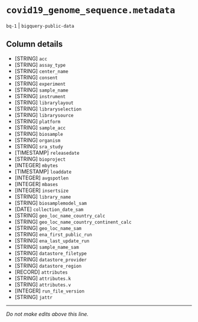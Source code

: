 # `covid19_genome_sequence.metadata`
`bq-1` | `bigquery-public-data`

## Column details
* [STRING]    `acc`
* [STRING]    `assay_type`
* [STRING]    `center_name`
* [STRING]    `consent`
* [STRING]    `experiment`
* [STRING]    `sample_name`
* [STRING]    `instrument`
* [STRING]    `librarylayout`
* [STRING]    `libraryselection`
* [STRING]    `librarysource`
* [STRING]    `platform`
* [STRING]    `sample_acc`
* [STRING]    `biosample`
* [STRING]    `organism`
* [STRING]    `sra_study`
* [TIMESTAMP] `releasedate`
* [STRING]    `bioproject`
* [INTEGER]   `mbytes`
* [TIMESTAMP] `loaddate`
* [INTEGER]   `avgspotlen`
* [INTEGER]   `mbases`
* [INTEGER]   `insertsize`
* [STRING]    `library_name`
* [STRING]    `biosamplemodel_sam`
* [DATE]      `collection_date_sam`
* [STRING]    `geo_loc_name_country_calc`
* [STRING]    `geo_loc_name_country_continent_calc`
* [STRING]    `geo_loc_name_sam`
* [STRING]    `ena_first_public_run`
* [STRING]    `ena_last_update_run`
* [STRING]    `sample_name_sam`
* [STRING]    `datastore_filetype`
* [STRING]    `datastore_provider`
* [STRING]    `datastore_region`
* [RECORD]    `attributes`
* [STRING]    `attributes.k`
* [STRING]    `attributes.v`
* [INTEGER]   `run_file_version`
* [STRING]    `jattr`

-------------------------------------------------------------------------------
*Do not make edits above this line.*

